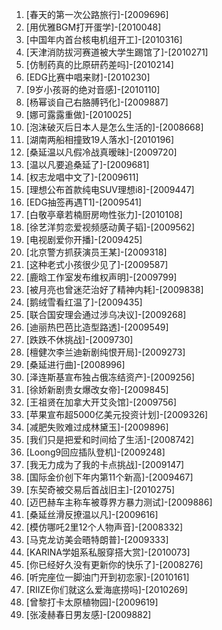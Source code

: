 
1. [春天的第一次公路旅行]-[2009696]
1. [用优雅BGM打开蛋学]-[2010048]
1. [中国年内首台核电机组开工]-[2010316]
1. [天津消防拔河赛道被大学生踢馆了]-[2010271]
1. [仿制药真的比原研药差吗]-[2010214]
1. [EDG比赛中唱来财]-[2010230]
1. [9岁小孩哥的绝对音感]-[2010110]
1. [杨幂谈自己右胳膊钙化]-[2009887]
1. [娜可露露重做]-[2010025]
1. [泡沫破灭后日本人是怎么生活的]-[2008668]
1. [湖南两船相撞致19人落水]-[2010196]
1. [桑延温以凡假冷战真暧昧]-[2009720]
1. [温以凡要追桑延了]-[2009681]
1. [权志龙唱中文了]-[2009611]
1. [理想公布首款纯电SUV理想i8]-[2009447]
1. [EDG抽签再遇T1]-[2009541]
1. [白敬亭章若楠厨房吻性张力]-[2010108]
1. [徐艺洋剪恋爱视频感动黄子韬]-[2009562]
1. [电视剧爱你开播]-[2009425]
1. [北京警方抓获演员王某]-[2009318]
1. [这种老式小孩很少见了]-[2009587]
1. [鹿晗工作室发布维权声明]-[2009799]
1. [被月亮也曾迷茫治好了精神内耗]-[2009838]
1. [鹅绒雪看红温了]-[2009435]
1. [联合国安理会通过涉乌决议]-[2009268]
1. [迪丽热巴芭比造型路透]-[2009549]
1. [跌跌不休挑战]-[2009730]
1. [檀健次李兰迪新剧纯恨开局]-[2009273]
1. [桑延进行曲]-[2008996]
1. [泽连斯基宣布独占俄冻结资产]-[2009256]
1. [徐娇新剧贵女爆改女帝]-[2009845]
1. [王祖贤在加拿大开艾灸馆]-[2009756]
1. [苹果宣布超5000亿美元投资计划]-[2009326]
1. [减肥失败难过成林黛玉]-[2009896]
1. [我们只是把爱和时间给了生活]-[2008742]
1. [Loong9回应插队登机]-[2009248]
1. [我无力成为了我的卡点挑战]-[2009147]
1. [国际金价创下年内第11个新高]-[2009467]
1. [东契奇被交易后首战旧主]-[2010275]
1. [迈巴赫车主称车被尊界方暴力测试]-[2009886]
1. [桑延丝滑反撩温以凡]-[2009616]
1. [模仿哪吒2里12个人物声音]-[2008332]
1. [马克龙访美会晤特朗普]-[2009333]
1. [KARINA学姐系私服穿搭大赏]-[2010073]
1. [你已经好久没有更新你的快乐了]-[2008276]
1. [听完座位一脚油门开到初恋家]-[2010161]
1. [RIIZE你们就这么爱海底捞吗]-[2010269]
1. [曾黎打卡太原植物园]-[2009619]
1. [张凌赫春日男友感]-[2009882]